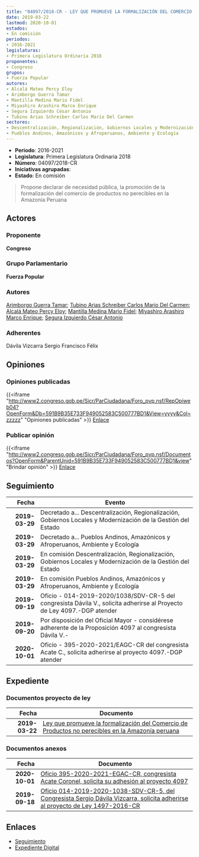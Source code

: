 ```yaml
---
title: "04097/2018-CR - LEY QUE PROMUEVE LA FORMALIZACIÓN DEL COMERCIO DE PRODUCTOS NO PERECIBLES EN LA AMAZONÍA PERUANA"
date: 2019-03-22
lastmod: 2020-10-01
estados:
- En comisión
periodos:
- 2016-2021
legislaturas:
- Primera Legislatura Ordinaria 2018
proponentes:
- Congreso
grupos:
- Fuerza Popular
autores:
- Alcalá Mateo Percy Eloy
- Arimborgo Guerra Tamar
- Mantilla Medina Mario Fidel
- Miyashiro Arashiro Marco Enrique
- Segura Izquierdo César Antonio
- Tubino Arias Schreiber Carlos Mario Del Carmen
sectores:
- Descentralización, Regionalización, Gobiernos Locales y Modernización de la Gestión del Estado
- Pueblos Andinos, Amazónicos y Afroperuanos, Ambiente y Ecología
---
```

- **Periodo**: 2016-2021
- **Legislatura**: Primera Legislatura Ordinaria 2018
- **Número**: 04097/2018-CR
- **Iniciativas agrupadas**: 
- **Estado**: En comisión

> Propone declarar de necesidad pública, la promoción de la formalización del comercio de productos no perecibles en la Amazonía Peruana


## Actores

### Proponente

**Congreso**

### Grupo Parlamentario

**Fuerza Popular**

### Autores

[Arimborgo Guerra Tamar](mailto:mailto:tarimborgo@congreso.gob.pe); [Tubino Arias Schreiber Carlos Mario Del Carmen](mailto:mailto:ctubino@congreso.gob.pe); [Alcalá Mateo Percy Eloy](mailto:mailto:palcala@congreso.gob.pe); [Mantilla Medina Mario Fidel](mailto:mailto:mmantilla@congreso.gob.pe); [Miyashiro Arashiro Marco Enrique](mailto:mailto:mmiyashiro@congreso.gob.pe); [Segura Izquierdo César Antonio](mailto:mailto:csegura@congreso.gob.pe)

### Adherentes

Dávila Vizcarra Sergio Francisco Félix

## Opiniones

### Opiniones publicadas

{{<iframe "http://www2.congreso.gob.pe/Sicr/ParCiudadana/Foro_pvp.nsf/RepOpiweb04?OpenForm&Db=591B9B35E733F949052583C500777BD1&View=yyyy&Col=zzzzz" "Opiniones publicadas" >}}
[Enlace](http://www2.congreso.gob.pe/Sicr/ParCiudadana/Foro_pvp.nsf/RepOpiweb04?OpenForm&Db=591B9B35E733F949052583C500777BD1&View=yyyy&Col=zzzzz)

### Publicar opinión

{{<iframe "http://www2.congreso.gob.pe/Sicr/ParCiudadana/Foro_pvp.nsf/Documentos?OpenForm&ParentUnid=591B9B35E733F949052583C500777BD1&view" "Brindar opinión" >}}
[Enlace](http://www2.congreso.gob.pe/Sicr/ParCiudadana/Foro_pvp.nsf/Documentos?OpenForm&ParentUnid=591B9B35E733F949052583C500777BD1&view)


## Seguimiento

| Fecha | Evento |
|------:|--------|
| **2019-03-29** | Decretado a... Descentralización, Regionalización, Gobiernos Locales y Modernización de la Gestión del Estado |
| **2019-03-29** | Decretado a... Pueblos Andinos, Amazónicos y Afroperuanos, Ambiente y Ecología |
| **2019-03-29** | En comisión Descentralización, Regionalización, Gobiernos Locales y Modernización de la Gestión del Estado |
| **2019-03-29** | En comisión Pueblos Andinos, Amazónicos y Afroperuanos, Ambiente y Ecología |
| **2019-09-19** | Oficio - 014-2019-2020/1038/SDV-CR-5 del congresista Dávila V., solicita adherirse al Proyecto de Ley 4097.-DGP atender |
| **2019-09-20** | Por disposición del Oficial Mayor - considérese adherente de la Proposición 4097 al congresista Dávila V.- |
| **2020-10-01** | Oficio - 395-2020-2021/EAGC-CR del congresista Acate C., solicita adherirse al proyecto 4097.-DGP atender |

## Expediente

### Documentos proyecto de ley

| Fecha | Documento |
|------:|-----------|
| **2019-03-22** | [Ley que promueve la formalización del Comercio de Productos no perecibles en la Amazonía peruana](http://www.leyes.congreso.gob.pe/Documentos/2016_2021/Proyectos_de_Ley_y_de_Resoluciones_Legislativas/PL0409720190322.pdf) |

### Documentos anexos

| Fecha | Documento |
|------:|-----------|
| **2020-10-01** | [Oficio 395-2020-2021-EGAC-CR, congresista Acate Coronel, solicita su adhesión al proyecto 4097](http://www.leyes.congreso.gob.pe/Documentos/2016_2021/Adhesiones/Proyectos_de_Ley/OFICIO-395-2020-2021-EGAC-CR.pdf) |
| **2019-09-18** | [Oficio 014-2019-2020-1038-SDV-CR-5, del Congresista Sergio Dávila Vizcarra, solicita adherirse al proyecto de Ley 1497-2016-CR](http://www.leyes.congreso.gob.pe/Documentos/2016_2021/Adhesiones/Proyectos_de_Ley/OFICIO-014-2019-2020-1023-SDV-CR-5.pdf) |

## Enlaces

- [Seguimiento](http://www2.congreso.gob.pe/Sicr/TraDocEstProc/CLProLey2016.nsf/f7fff46988ca05b1052578e100829cc7/96bc84037a084063052583c5007d972c?OpenDocument)
- [Expediente Digital](http://www2.congreso.gob.pe/Sicr/TraDocEstProc/Expvirt_2011.nsf/visbusqptramdoc1621/04097?opendocument)

